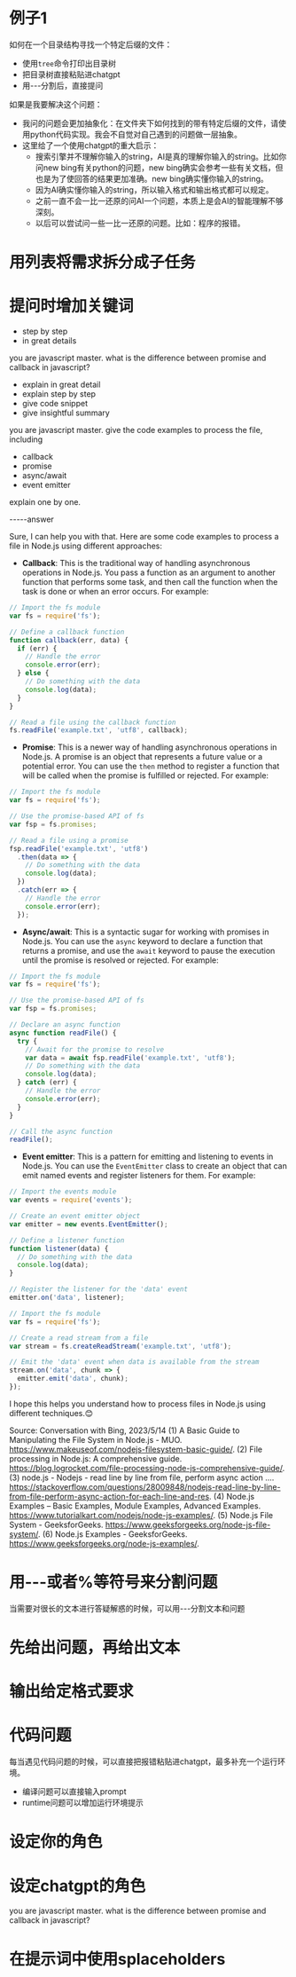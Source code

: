 # 例子1

如何在一个目录结构寻找一个特定后缀的文件：
- 使用`tree`命令打印出目录树
- 把目录树直接粘贴进chatgpt
- 用---分割后，直接提问

如果是我要解决这个问题：
- 我问的问题会更加抽象化：在文件夹下如何找到的带有特定后缀的文件，请使用python代码实现。我会不自觉对自己遇到的问题做一层抽象。
- 这里给了一个使用chatgpt的重大启示：
  - 搜索引擎并不理解你输入的string，AI是真的理解你输入的string。比如你问new bing有关python的问题，new bing确实会参考一些有关文档，但也是为了使回答的结果更加准确。new bing确实懂你输入的string。
  - 因为AI确实懂你输入的string，所以输入格式和输出格式都可以规定。
  - 之前一直不会一比一还原的问AI一个问题，本质上是会AI的智能理解不够深刻。
  - 以后可以尝试问一些一比一还原的问题。比如：程序的报错。


# 用列表将需求拆分成子任务

# 提问时增加关键词

- step by step
- in great details

you are javascript master. what is the difference between promise and callback in javascript?

- explain in great detail
- explain step by step
- give code snippet
- give insightful summary


you are javascript master. give the code examples to process the file, including

- callback
- promise
- async/await
- event emitter

explain one by one.

-----answer

Sure, I can help you with that. Here are some code examples to process a file in Node.js using different approaches:

- **Callback**: This is the traditional way of handling asynchronous operations in Node.js. You pass a function as an argument to another function that performs some task, and then call the function when the task is done or when an error occurs. For example:

```js
// Import the fs module
var fs = require('fs');

// Define a callback function
function callback(err, data) {
  if (err) {
    // Handle the error
    console.error(err);
  } else {
    // Do something with the data
    console.log(data);
  }
}

// Read a file using the callback function
fs.readFile('example.txt', 'utf8', callback);
```

- **Promise**: This is a newer way of handling asynchronous operations in Node.js. A promise is an object that represents a future value or a potential error. You can use the `then` method to register a function that will be called when the promise is fulfilled or rejected. For example:

```javascript
// Import the fs module
var fs = require('fs');

// Use the promise-based API of fs
var fsp = fs.promises;

// Read a file using a promise
fsp.readFile('example.txt', 'utf8')
  .then(data => {
    // Do something with the data
    console.log(data);
  })
  .catch(err => {
    // Handle the error
    console.error(err);
  });
```

- **Async/await**: This is a syntactic sugar for working with promises in Node.js. You can use the `async` keyword to declare a function that returns a promise, and use the `await` keyword to pause the execution until the promise is resolved or rejected. For example:

```javascript
// Import the fs module
var fs = require('fs');

// Use the promise-based API of fs
var fsp = fs.promises;

// Declare an async function
async function readFile() {
  try {
    // Await for the promise to resolve
    var data = await fsp.readFile('example.txt', 'utf8');
    // Do something with the data
    console.log(data);
  } catch (err) {
    // Handle the error
    console.error(err);
  }
}

// Call the async function
readFile();
```

- **Event emitter**: This is a pattern for emitting and listening to events in Node.js. You can use the `EventEmitter` class to create an object that can emit named events and register listeners for them. For example:

```javascript
// Import the events module
var events = require('events');

// Create an event emitter object
var emitter = new events.EventEmitter();

// Define a listener function
function listener(data) {
  // Do something with the data
  console.log(data);
}

// Register the listener for the 'data' event
emitter.on('data', listener);

// Import the fs module
var fs = require('fs');

// Create a read stream from a file
var stream = fs.createReadStream('example.txt', 'utf8');

// Emit the 'data' event when data is available from the stream
stream.on('data', chunk => {
  emitter.emit('data', chunk);
});
```

I hope this helps you understand how to process files in Node.js using different techniques.😊

Source: Conversation with Bing, 2023/5/14
(1) A Basic Guide to Manipulating the File System in Node.js - MUO. https://www.makeuseof.com/nodejs-filesystem-basic-guide/.
(2) File processing in Node.js: A comprehensive guide. https://blog.logrocket.com/file-processing-node-js-comprehensive-guide/.
(3) node.js - Nodejs - read line by line from file, perform async action .... https://stackoverflow.com/questions/28009848/nodejs-read-line-by-line-from-file-perform-async-action-for-each-line-and-res.
(4) Node.js Examples – Basic Examples, Module Examples, Advanced Examples. https://www.tutorialkart.com/nodejs/node-js-examples/.
(5) Node.js File System - GeeksforGeeks. https://www.geeksforgeeks.org/node-js-file-system/.
(6) Node.js Examples - GeeksforGeeks. https://www.geeksforgeeks.org/node-js-examples/.

# 用---或者%等符号来分割问题

当需要对很长的文本进行答疑解惑的时候，可以用---分割文本和问题

# 先给出问题，再给出文本

# 输出给定格式要求

# 代码问题

每当遇见代码问题的时候，可以直接把报错粘贴进chatgpt，最多补充一个运行环境。

- 编译问题可以直接输入prompt
- runtime问题可以增加运行环境提示

# 设定你的角色

# 设定chatgpt的角色

you are javascript master. what is the difference between promise and callback in javascript?

# 在提示词中使用splaceholders
